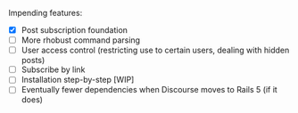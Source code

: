 Impending features:
- [x] Post subscription foundation
- [ ] More rhobust command parsing 
- [ ] User access control (restricting use to certain users, dealing with hidden posts)
- [ ] Subscribe by link
- [ ] Installation step-by-step [WIP]
- [ ] Eventually fewer dependencies when Discourse moves to Rails 5 (if it does)
